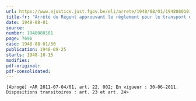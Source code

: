 ```yaml
---
url: https://www.ejustice.just.fgov.be/eli/arrete/1948/08/01/1948080101/justel
title-fr: "Arrêté du Régent approuvant le règlement pour le transport des liquides combustibles sur les voies de navigation intérieure. (NOTE : Consultation des versions antérieures à partir du 08-07-2011 et mise à jour au 08-07-2011)"
date: 1948-08-01
source:
number: 1948080101
page: 7696
case: 1948-08-01/30
publication: 1948-09-25
starts: 1948-10-15
modifies:
pdf-original:
pdf-consolidated:
---
```


`[Abrogé] <AR 2011-07-04/01, art. 22, 002; En vigueur : 30-06-2011. Dispositions transitoires : art. 23 et art. 24>`
